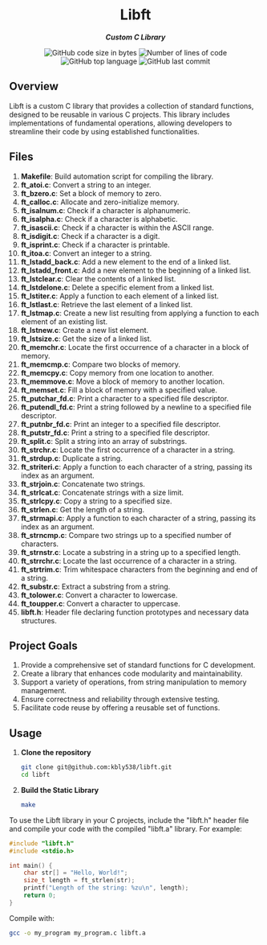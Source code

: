 <h1 align="center"> 
	Libft
</h1>

<p align="center"><i><b>Custom C Library</b></i></p>

 <p align="center">
	<img alt="GitHub code size in bytes" src="https://img.shields.io/github/languages/code-size/kbly538/libft?color=lightblue" />
	<img alt="Number of lines of code" src="https://img.shields.io/badge/total_lines-1477-green" />
	<img alt="GitHub top language" src="https://img.shields.io/github/languages/top/kbly538/libft?color=blue" />
	<img alt="GitHub last commit" src="https://img.shields.io/github/last-commit/kbly538/libft?color=green" />
</p>

## Overview

Libft is a custom C library that provides a collection of standard functions, designed to be reusable in various C projects. This library includes implementations of fundamental operations, allowing developers to streamline their code by using established functionalities.

## Files

1. **Makefile**: Build automation script for compiling the library.
2. **ft_atoi.c**: Convert a string to an integer.
3. **ft_bzero.c**: Set a block of memory to zero.
4. **ft_calloc.c**: Allocate and zero-initialize memory.
5. **ft_isalnum.c**: Check if a character is alphanumeric.
6. **ft_isalpha.c**: Check if a character is alphabetic.
7. **ft_isascii.c**: Check if a character is within the ASCII range.
8. **ft_isdigit.c**: Check if a character is a digit.
9. **ft_isprint.c**: Check if a character is printable.
10. **ft_itoa.c**: Convert an integer to a string.
11. **ft_lstadd_back.c**: Add a new element to the end of a linked list.
12. **ft_lstadd_front.c**: Add a new element to the beginning of a linked list.
13. **ft_lstclear.c**: Clear the contents of a linked list.
14. **ft_lstdelone.c**: Delete a specific element from a linked list.
15. **ft_lstiter.c**: Apply a function to each element of a linked list.
16. **ft_lstlast.c**: Retrieve the last element of a linked list.
17. **ft_lstmap.c**: Create a new list resulting from applying a function to each element of an existing list.
18. **ft_lstnew.c**: Create a new list element.
19. **ft_lstsize.c**: Get the size of a linked list.
20. **ft_memchr.c**: Locate the first occurrence of a character in a block of memory.
21. **ft_memcmp.c**: Compare two blocks of memory.
22. **ft_memcpy.c**: Copy memory from one location to another.
23. **ft_memmove.c**: Move a block of memory to another location.
24. **ft_memset.c**: Fill a block of memory with a specified value.
25. **ft_putchar_fd.c**: Print a character to a specified file descriptor.
26. **ft_putendl_fd.c**: Print a string followed by a newline to a specified file descriptor.
27. **ft_putnbr_fd.c**: Print an integer to a specified file descriptor.
28. **ft_putstr_fd.c**: Print a string to a specified file descriptor.
29. **ft_split.c**: Split a string into an array of substrings.
30. **ft_strchr.c**: Locate the first occurrence of a character in a string.
31. **ft_strdup.c**: Duplicate a string.
32. **ft_striteri.c**: Apply a function to each character of a string, passing its index as an argument.
33. **ft_strjoin.c**: Concatenate two strings.
34. **ft_strlcat.c**: Concatenate strings with a size limit.
35. **ft_strlcpy.c**: Copy a string to a specified size.
36. **ft_strlen.c**: Get the length of a string.
37. **ft_strmapi.c**: Apply a function to each character of a string, passing its index as an argument.
38. **ft_strncmp.c**: Compare two strings up to a specified number of characters.
39. **ft_strnstr.c**: Locate a substring in a string up to a specified length.
40. **ft_strrchr.c**: Locate the last occurrence of a character in a string.
41. **ft_strtrim.c**: Trim whitespace characters from the beginning and end of a string.
42. **ft_substr.c**: Extract a substring from a string.
43. **ft_tolower.c**: Convert a character to lowercase.
44. **ft_toupper.c**: Convert a character to uppercase.
45. **libft.h**: Header file declaring function prototypes and necessary data structures.

## Project Goals

1. Provide a comprehensive set of standard functions for C development.
2. Create a library that enhances code modularity and maintainability.
3. Support a variety of operations, from string manipulation to memory management.
4. Ensure correctness and reliability through extensive testing.
5. Facilitate code reuse by offering a reusable set of functions.

## Usage
1. **Clone the repository**
	```bash
	git clone git@github.com:kbly538/libft.git
	cd libft
2. **Build the Static Library**
	```bash
	make

To use the Libft library in your C projects, include the "libft.h" header file and compile your code with the compiled "libft.a" library. For example:
   ```c
   #include "libft.h"
   #include <stdio.h>

   int main() {
       char str[] = "Hello, World!";
       size_t length = ft_strlen(str);
       printf("Length of the string: %zu\n", length);
       return 0;
   }
   ```
Compile with:
```bash
gcc -o my_program my_program.c libft.a
```

